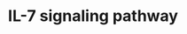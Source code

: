 ---
annotations:
- type: Pathway Ontology
  value: interleukin-7 signaling pathway
authors:
- MaintBot
- Mkutmon
- Eweitz
description: ''
last-edited: 2021-05-23
organisms:
- Gallus gallus
redirect_from:
- /index.php/Pathway:WP781
- /instance/WP781
schema-jsonld:
- '@context': https://schema.org/
  '@id': https://wikipathways.github.io/pathways/WP781.html
  '@type': Dataset
  creator:
    '@type': Organization
    name: WikiPathways
  description: ''
  keywords:
  - LYN
  - CDK2
  - MCL1
  - BAX
  - Gene Symbol
  - GRB2
  - BAD
  - CDK4
  - BLK
  - MUC1
  - STAM2
  - STAT5A
  - FOXO1A
  - CBL
  - STAM
  - FOXO3
  - GSK3B
  - IRS2
  - CLTC
  - FYN
  - PTK2B
  - IL2RG
  - MAP2K2
  - PIK3R1
  - BCL2L11
  - IRF1
  - HRAS
  - MAPK1
  - RAF1
  - IL7R
  - CBLB
  - RB1
  - MAP2K1
  - IRS1
  - SHC1
  - JAK1
  - STAT3
  - JAK3
  - SOS1
  - MAPK3
  - RCJMB04_17i9
  - STAT5B
  - CCNA2
  - AKT1
  - CCND2
  license: CC0
  name: IL-7 signaling pathway
seo: CreativeWork
title: IL-7 signaling pathway
wpid: WP781
---